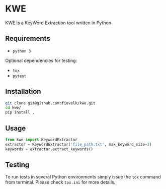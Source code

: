 # KWE

KWE is a KeyWord Extraction tool written in Python

## Requirements

- `python 3`

Optional dependencies for testing:

- `tox`
- `pytest`

## Installation

```bash
git clone git@github.com:fievelk/kwe.git
cd kwe/
pip install .
```

## Usage

```python
from kwe import KeywordExtractor
extractor = KeywordExtractor('file_path.txt', max_keyword_size=3)
keywords = extractor.extract_keywords()
```

## Testing

To run tests in several Python environments simply issue the `tox` command from terminal. Please check `tox.ini` for more details.
